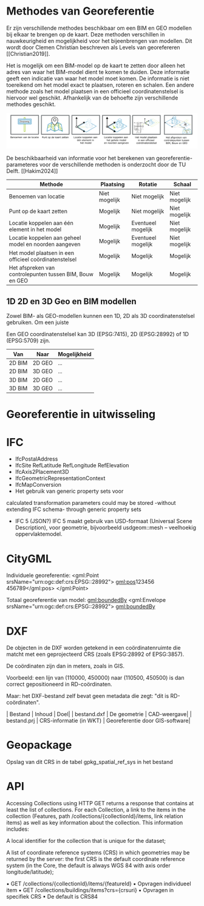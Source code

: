 # Methodes van Georeferentie

Er zijn verschillende methodes beschikbaar om een BIM en GEO modellen bij elkaar te brengen op de kaart. Deze methoden verschillen in nauwkeurigheid en mogelijkheid voor het bijeenbrengen van modellen. Dit wordt door Clemen Christian beschreven als Levels van georefereren [[Christian2019]].

Het is mogelijk om een BIM-model op de kaart te zetten door alleen het adres van waar het BIM-model dient te komen te duiden. Deze informatie geeft een indicatie van waar het model moet komen. De informatie is niet toereikend om het model exact te plaatsen, roteren en schalen. Een andere methode zoals het model plaatsen in een officieel coordinatenstelsel is hiervoor wel geschikt. Afhankelijk van de behoefte zijn verschillende methodes geschikt.

![Verschillende opties van georefereren schematisch weergegeven](media/georefereren_opties.png "Verschillende opties van georefereren schematisch weergegeven")

De beschikbaarheid van informatie voor het berekenen van georeferentie-parameteres voor de verschillende methoden is onderzocht door de TU Delft. [[Hakim2024]] 

| Methode                                                   | Plaatsing     |  Rotatie      | Schaal        |
| -------------------------------------------------------   | ------------- | ------------- | ------------- |
| Benoemen van locatie                                      | Niet mogelijk | Niet mogelijk | Niet mogelijk | 
| Punt op de kaart zetten                                   | Mogelijk      | Niet mogelijk | Niet mogelijk |
| Locatie koppelen aan één element in het model             | Mogelijk      | Eventueel mogelijk | Niet mogelijk |
| Locatie koppelen aan geheel model en noorden aangeven     | Mogelijk      | Eventueel mogelijk | Niet mogelijk |
| Het model plaatsen in een officieel coördinatenstelsel    | Mogelijk      | Mogelijk              | Mogelijk |
| Het afspreken van controlepunten tussen BIM, Bouw en GEO  | Mogelijk      | Mogelijk | Mogelijk |

## 1D 2D en 3D Geo en BIM modellen

Zowel BIM- als GEO-modellen kunnen een 1D, 2D als 3D coordinatenstelsel gebruiken. Om een juiste  

Een GEO coordinatenstelsel kan 3D (EPSG:7415), 2D (EPSG:28992) of 1D (EPSG:5709) zijn. 

| Van           | Naar      |  Mogelijkheid | 
| -----------   | -------   | ------------- |
| 2D BIM        | 2D GEO    | ... | 
| 2D BIM        | 3D GEO    | ... | 
| 3D BIM        | 2D GEO    | ... | 
| 3D BIM        | 3D GEO    | ... | 

# Georeferentie in uitwisseling
# IFC
- IfcPostalAddress
- IfcSite RefLatitude RefLongitude RefElevation
- IfcAxis2Placement3D
- IfcGeometricRepresentationContext
- IfcMapConversion 
- Het gebruik van generic property sets voor 

calculated transformation parameters could may be stored -without extending IFC schema- through generic property sets

- IFC 5 (JSON?)
IFC 5 maakt gebruik van USD-formaat (Universal Scene Description), voor geometrie, bijvoorbeeld usdgeom::mesh – veelhoekig oppervlaktemodel.





# CityGML 

Individuele georeferentie:
<gml:Point srsName="urn:ogc:def:crs:EPSG::28992">
  <gml:pos>123456 456789</gml:pos>
</gml:Point>

Totaal georeferentie van model: 
<gml:boundedBy>
  <gml:Envelope srsName="urn:ogc:def:crs:EPSG::28992">
<gml:boundedBy>

# DXF
De objecten in de DXF worden getekend in een coördinatenruimte die matcht met een geprojecteerd CRS (zoals EPSG:28992 of EPSG:3857).

De coördinaten zijn dan in meters, zoals in GIS.

Voorbeeld: een lijn van (110000, 450000) naar (110500, 450500) is dan correct gepositioneerd in RD-coördinaten.

Maar: het DXF-bestand zelf bevat geen metadata die zegt: "dit is RD-coördinaten".

| Bestand	| Inhoud | 	Doel| 
| bestand.dxf	| De geometrie	| CAD-weergave| 
| bestand.prj	| CRS-informatie (in WKT)	| Georeferentie door GIS-software| 

# Geopackage
Opslag van dit CRS in de tabel gpkg_spatial_ref_sys in het bestand


# API

Accessing Collections using HTTP GET returns a response that contains at least the list of collections. For each Collection, a link to the items in the collection (Features, path /collections/{collectionId}/items, link relation items) as well as key information about the collection. This information includes:

A local identifier for the collection that is unique for the dataset;

A list of coordinate reference systems (CRS) in which geometries may be returned by the server: the first CRS is the default coordinate reference system (in the Core, the default is always WGS 84 with axis order longitude/latitude);

▪ GET /collections/{collectionId}/items/{featureId}
  ▪ Opvragen individueel item
▪ GET /collections/buildings/items?crs={crsuri}
  ▪ Opvragen in specifiek CRS
  ▪ De default is CRS84